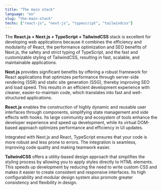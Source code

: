 ```yaml
---
title: "The main stack"
language: "en"
slug: "the-main-stack"
techs: ["react-js", "next-js", "typescript", "tailwindcss"]
---
```


The **React.js + Next.js + TypeScript + TailwindCSS** stack is excellent for developing web applications because it combines the efficiency and modularity of React, the performance optimization and SEO benefits of Next.js, the safety and strict typing of TypeScript, and the fast and customizable styling of TailwindCSS, resulting in fast, scalable, and maintainable applications.

**Next.js** provides significant benefits by offering a robust framework for React applications that optimizes performance through server-side rendering (SSR) and static site generation (SSG), thereby improving SEO and load speed. This results in an efficient development experience with cleaner, easier-to-maintain code, which translates into fast and well-structured applications.

**React.js** enables the construction of highly dynamic and reusable user interfaces through components, simplifying state management and side effects with hooks. Its large community and ecosystem of tools enhance the developer experience and speed up development, while its virtual DOM-based approach optimizes performance and efficiency in UI updates.

Integrated with Next.js and React, TypeScript ensures that your code is more robust and less prone to errors. The integration is seamless, improving code quality and making teamwork easier.

**TailwindCSS** offers a utility-based design approach that simplifies the styling process by allowing you to apply styles directly to HTML elements. This speeds up development by reducing the need to write custom CSS and makes it easier to create consistent and responsive interfaces. Its high configurability and modular design system also promote greater consistency and flexibility in design.
